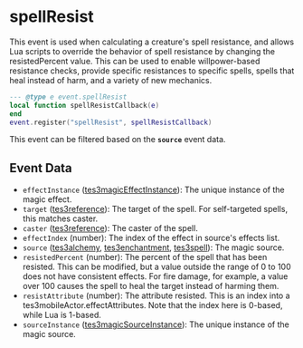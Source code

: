 # spellResist

This event is used when calculating a creature's spell resistance, and allows Lua scripts to override the behavior of spell resistance by changing the resistedPercent value. This can be used to enable willpower-based resistance checks, provide specific resistances to specific spells, spells that heal instead of harm, and a variety of new mechanics.

```lua
--- @type e event.spellResist
local function spellResistCallback(e)
end
event.register("spellResist", spellResistCallback)
```

This event can be filtered based on the **`source`** event data.

## Event Data

* `effectInstance` ([tes3magicEffectInstance](../../types/tes3magicEffectInstance)): The unique instance of the magic effect.
* `target` ([tes3reference](../../types/tes3reference)): The target of the spell. For self-targeted spells, this matches caster.
* `caster` ([tes3reference](../../types/tes3reference)): The caster of the spell.
* `effectIndex` (number): The index of the effect in source's effects list.
* `source` ([tes3alchemy](../../types/tes3alchemy), [tes3enchantment](../../types/tes3enchantment), [tes3spell](../../types/tes3spell)): The magic source.
* `resistedPercent` (number): The percent of the spell that has been resisted. This can be modified, but a value outside the range of 0 to 100 does not have consistent effects. For fire damage, for example, a value over 100 causes the spell to heal the target instead of harming them.
* `resistAttribute` (number): The attribute resisted. This is an index into a tes3mobileActor.effectAttributes. Note that the index here is 0-based, while Lua is 1-based.
* `sourceInstance` ([tes3magicSourceInstance](../../types/tes3magicSourceInstance)): The unique instance of the magic source.

